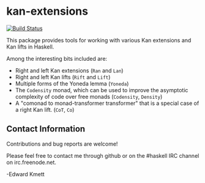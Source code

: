 kan-extensions
==============

[![Build Status](https://secure.travis-ci.org/ekmett/kan-extensions.png?branch=master)](http://travis-ci.org/ekmett/kan-extensions)

This package provides tools for working with various Kan extensions and Kan lifts in Haskell.

Among the interesting bits included are:

* Right and left Kan extensions (`Ran` and `Lan`)
* Right and left Kan lifts (`Rift` and `Lift`)
* Multiple forms of the Yoneda lemma (`Yoneda`)
* The `Codensity` monad, which can be used to improve the asymptotic complexity of code over free monads (`Codensity`, `Density`)
* A "comonad to monad-transformer transformer" that is a special case of a right Kan lift. (`CoT`, `Co`)

Contact Information
-------------------

Contributions and bug reports are welcome!

Please feel free to contact me through github or on the #haskell IRC channel on irc.freenode.net.

-Edward Kmett
